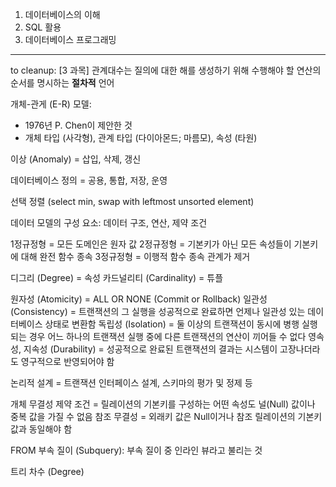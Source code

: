 1. 데이터베이스의 이해
2. SQL 활용
3. 데이터베이스 프로그래밍

---
to cleanup:
[3 과목]
관계대수는 질의에 대한 해를 생성하기 위해 수행해야 할 연산의 순서를 명시하는 **절차적** 언어

개체-관게 (E-R) 모델:
- 1976년 P. Chen이 제안한 것
- 개체 타입 (사각형), 관계 타입 (다이아몬드; 마름모), 속성 (타원)

이상 (Anomaly) = 삽입, 삭제, 갱신

데이터베이스 정의 = 공용, 통합, 저장, 운영

선택 정렬 (select min, swap with leftmost unsorted element)

데이터 모델의 구성 요소: 데이터 구조, 연산, 제약 조건

1정규정형 = 모든 도메인은 원자 값
2정규정형 = 기본키가 아닌 모든 속성들이 기본키에 대해 완전 함수 종속
3정규정형 = 이행적 함수 종속 관계가 제거

디그리 (Degree) = 속성
카드널리티 (Cardinality) = 튜플

원자성 (Atomicity) = ALL OR NONE (Commit or Rollback)
일관성 (Consistency) = 트랜잭션의 그 실행을 성공적으로 완료하면 언제나 일관성 있는 데이터베이스 상태로 변환함
독립성 (Isolation) = 둘 이상의 트랜잭션이 동시에 병행 실행되는 경우 어느 하나의 트랜잭션 실행 중에 다른 트랜잭션의 연산이 끼어들 수 없다
영속성, 지속성 (Durability) = 성공적으로 완료된 트랜잭션의 결과는 시스템이 고장나더라도 영구적으로 반영되어야 함

논리적 설계 = 트랜잭션 인터페이스 설계, 스키마의 평가 및 정제 등

개체 무결성 제약 조건 = 릴레이션의 기본키를 구성하는 어떤 속성도 널(Null) 값이나 중복 값을 가질 수 없음 
참조 무결성 = 외래키 값은 Null이거나 참조 릴레이션의 기본키 값과 동일해야 함


FROM 부속 질이 (Subquery): 부속 질이 중 인라인 뷰라고 불리는 것

트리 차수 (Degree) 

